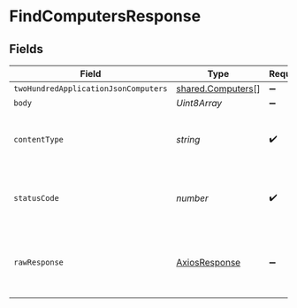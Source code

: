 # FindComputersResponse


## Fields

| Field                                                         | Type                                                          | Required                                                      | Description                                                   |
| ------------------------------------------------------------- | ------------------------------------------------------------- | ------------------------------------------------------------- | ------------------------------------------------------------- |
| `twoHundredApplicationJsonComputers`                          | [shared.Computers](../../../sdk/models/shared/computers.md)[] | :heavy_minus_sign:                                            | OK                                                            |
| `body`                                                        | *Uint8Array*                                                  | :heavy_minus_sign:                                            | N/A                                                           |
| `contentType`                                                 | *string*                                                      | :heavy_check_mark:                                            | HTTP response content type for this operation                 |
| `statusCode`                                                  | *number*                                                      | :heavy_check_mark:                                            | HTTP response status code for this operation                  |
| `rawResponse`                                                 | [AxiosResponse](https://axios-http.com/docs/res_schema)       | :heavy_minus_sign:                                            | Raw HTTP response; suitable for custom response parsing       |